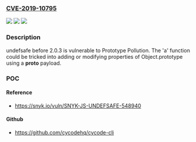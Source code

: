### [CVE-2019-10795](https://cve.mitre.org/cgi-bin/cvename.cgi?name=CVE-2019-10795)
![](https://img.shields.io/static/v1?label=Product&message=undefsafe&color=blue)
![](https://img.shields.io/static/v1?label=Version&message=All%20versions%20prior%20to%20version%202.0.3%20&color=brightgreen)
![](https://img.shields.io/static/v1?label=Vulnerability&message=Prototype%20Pollution&color=brightgreen)

### Description

undefsafe before 2.0.3 is vulnerable to Prototype Pollution. The 'a' function could be tricked into adding or modifying properties of Object.prototype using a __proto__ payload.

### POC

#### Reference
- https://snyk.io/vuln/SNYK-JS-UNDEFSAFE-548940

#### Github
- https://github.com/cycodehq/cycode-cli

